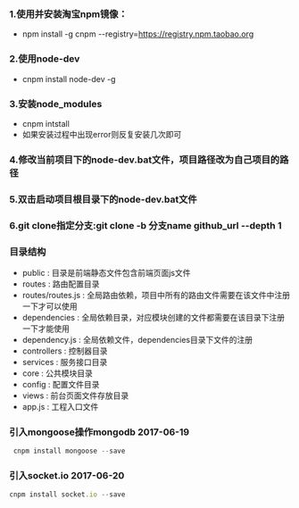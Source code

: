 ﻿### 1.使用并安装淘宝npm镜像：
+ npm install -g cnpm --registry=https://registry.npm.taobao.org

### 2.使用node-dev
+ cnpm install node-dev -g

### 3.安装node_modules
+ cnpm intstall 
+ 如果安装过程中出现error则反复安装几次即可

### 4.修改当前项目下的node-dev.bat文件，项目路径改为自己项目的路径

### 5.双击启动项目根目录下的node-dev.bat文件

### 6.git clone指定分支:git clone -b 分支name github_url --depth 1

### 目录结构
+ public : 目录是前端静态文件包含前端页面js文件
+ routes : 路由配置目录
+ routes/routes.js : 全局路由依赖，项目中所有的路由文件需要在该文件中注册一下才可以使用
+ dependencies : 全局依赖目录，对应模块创建的文件都需要在该目录下注册一下才能使用
+ dependency.js : 全局依赖文件，dependencies目录下文件的注册
+ controllers : 控制器目录
+ services : 服务接口目录
+ core : 公共模块目录
+ config : 配置文件目录
+ views : 前台页面文件存放目录
+ app.js : 工程入口文件

### 引入mongoose操作mongodb 2017-06-19
```javascript
 cnpm install mongoose --save
```

### 引入socket.io 2017-06-20
```javascript
cnpm install socket.io --save
```



